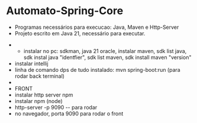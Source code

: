 # Automato-Spring-Core
- Programas necessários para execucao: Java, Maven e Http-Server
- Projeto escrito em Java 21, necessário para executar.
* - instalar no pc: sdkman, java 21 oracle, instalar maven, sdk list java, sdk instal java "identfier", sdk list maven, sdk install maven "version"
 * instalar intellij
* linha de comando dps de tudo instalado: mvn spring-boot:run (para rodar  back terminal)
*
 * FRONT
 * instalar http server npm
 * instalar npm (node)
 * http-server -p 9090 -- para rodar
 * no navegador, porta 9090 para rodar o front
